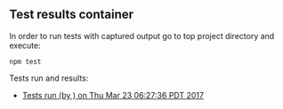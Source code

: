 Test results container
--

In order to run tests with captured output go to top project directory and execute:

```
npm test
```


Tests run and results: 

 * [Tests run (by ) on Thu Mar 23 06:27:36 PDT 2017](20170323-0627-36.md)
